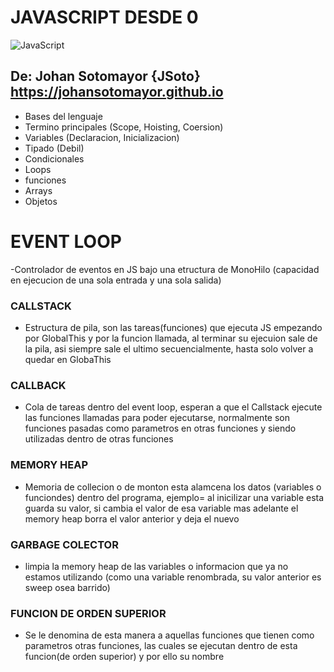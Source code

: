 # JAVASCRIPT DESDE 0
![JavaScript]("LogoJS.png")
## De: Johan Sotomayor {JSoto} <https://johansotomayor.github.io>

- Bases del lenguaje
- Termino principales (Scope, Hoisting, Coersion)
- Variables (Declaracion, Inicializacion)
- Tipado (Debil)
- Condicionales
- Loops
- funciones
- Arrays
- Objetos

# EVENT LOOP 
-Controlador de eventos en JS bajo una etructura de MonoHilo (capacidad en ejecucion de una sola entrada y una sola salida)
### CALLSTACK
- Estructura de pila, son las tareas(funciones) que ejecuta JS empezando por GlobalThis y por la funcion llamada, al terminar su ejecuion sale de la pila, asi siempre sale el ultimo secuencialmente, hasta solo volver a quedar en GlobaThis
### CALLBACK 
-  Cola de tareas dentro del event loop, esperan a que el Callstack ejecute las funciones llamadas para poder ejecutarse, normalmente son funciones pasadas como parametros en otras funciones y siendo utilizadas dentro de otras funciones
### MEMORY HEAP 
- Memoria de collecion o de monton esta alamcena los datos (variables o funciondes) dentro del programa, ejemplo= al inicilizar una variable esta guarda su valor, si cambia el valor de esa variable mas adelante el memory heap borra el valor anterior y deja el nuevo

### GARBAGE COLECTOR
- limpia la memory heap de las variables o informacion que ya no estamos utilizando (como una variable renombrada, su valor anterior es sweep osea barrido)

### FUNCION DE ORDEN SUPERIOR
- Se le denomina de esta manera a aquellas funciones que tienen como parametros otras funciones, las cuales se ejecutan dentro de esta funcion(de orden superior) y por ello su nombre